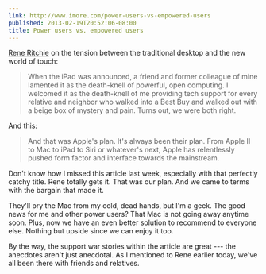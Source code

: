 ```yaml
---
link: http://www.imore.com/power-users-vs-empowered-users
published: 2013-02-19T20:52:06-08:00
title: Power users vs. empowered users
---
```

[Rene Ritchie](http://about.me/reneritchie) on the tension between the traditional desktop and the new world of touch:

> When the iPad was announced, a friend and former colleague of mine lamented it as the death-knell of powerful, open computing. I welcomed it as the death-knell of me providing tech support for every relative and neighbor who walked into a Best Buy and walked out with a beige box of mystery and pain. Turns out, we were both right.

And this:

> And that was Apple's plan. It's always been their plan. From Apple II to Mac to iPad to Siri or whatever's next, Apple has relentlessly pushed form factor and interface towards the mainstream.

Don't know how I missed this article last week, especially with that perfectly catchy title. Rene totally gets it. That was our plan. And we came to terms with the bargain that made it.

They'll pry the Mac from my cold, dead hands, but I'm a geek. The good news for me and other power users? That Mac is not going away anytime soon. Plus, now we have an even better solution to recommend to everyone else. Nothing but upside since we can enjoy it too.

By the way, the support war stories within the article are great --- the anecdotes aren't just anecdotal. As I mentioned to Rene earlier today, we've all been there with friends and relatives.
